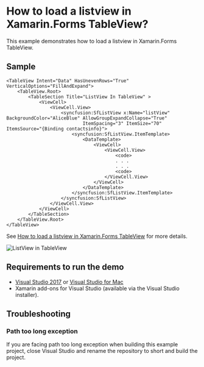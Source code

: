 # How to load a listview in Xamarin.Forms TableView?

This example demonstrates how to load a listview in Xamarin.Forms TableView.

## Sample

```xaml
<TableView Intent="Data" HasUnevenRows="True" VerticalOptions="FillAndExpand">
    <TableView.Root>
        <TableSection Title="ListView In TableView" >
            <ViewCell>
                <ViewCell.View>
                    <syncfusion:SfListView x:Name="listView" BackgroundColor="AliceBlue" AllowGroupExpandCollapse="True" 
                            ItemSpacing="3" ItemSize="70" ItemsSource="{Binding contactsinfo}">
                        <syncfusion:SfListView.ItemTemplate>
                            <DataTemplate>
                                <ViewCell>
                                    <ViewCell.View>
                                        <code>
                                        . . .
                                        . . .
                                        <code>
                                    </ViewCell.View>
                                </ViewCell>
                            </DataTemplate>
                        </syncfusion:SfListView.ItemTemplate>
                    </syncfusion:SfListView>
                </ViewCell.View>
            </ViewCell>
        </TableSection>
    </TableView.Root>
</TableView>
```

See [How to load a listview in Xamarin.Forms TableView](https://www.syncfusion.com/kb/10010/how-to-load-a-listview-in-xamarin-forms-tableview) for more details.

![ListView in TableView](ListViewInTableView.png)

## Requirements to run the demo

* [Visual Studio 2017](https://visualstudio.microsoft.com/downloads/) or [Visual Studio for Mac](https://visualstudio.microsoft.com/vs/mac/)
* Xamarin add-ons for Visual Studio (available via the Visual Studio installer).

## Troubleshooting

### Path too long exception

If you are facing path too long exception when building this example project, close Visual Studio and rename the repository to short and build the project.
